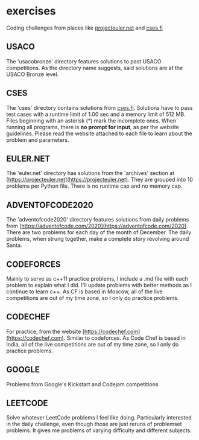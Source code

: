 # exercises
Coding challenges from places like [projecteuler.net](projecteuler.net) and [cses.fi](https://cses.fi)

## USACO
The 'usacobronze' directory features solutions to past USACO competitions. As the directory name suggests, said solutions are at the USACO Bronze level.

## CSES
The 'cses' directory contains solutions from [cses.fi](https://cses.fi). Solutions have to pass test cases with a runtime limit of 1.00 sec and a memory limit of 512 MB. Files beginning with an asterisk (\*) mark the incomplete ones. When running all programs, there is **no prompt for input**, as per the website guidelines. Please read the website attached to each file to learn about the problem and parameters.

## EULER.NET
The 'euler.net' directory has solutions from the 'archives' section at [https://projecteuler.net](https://projecteuler.net). They are grouped into 10 problems per Python file. There is no runitme cap and no memory cap.

## ADVENTOFCODE2020
The 'adventofcode2020' directory features solutions from daily problems from [https://adventofcode.com/2020](https://adventofcode.com/2020). There are two problems for each day of the month of December. The daily problems, when strung together, make a complete story revolving around Santa.

## CODEFORCES
Mainly to serve as c++11 practice problems, I include a .md file with each problem to explain what I did. I'll update problems with better methods as I continue to learn c++. As CF is based in Moscow, all of the live competitions are out of my time zone, so I only do practice problems.

## CODECHEF
For practice, from the website [https://codechef.com](https://codechef.com). Similar to codeforces. As Code Chef is based in India, all of the live competitions are out of my time zone, so I only do practice problems.

## GOOGLE
Problems from Google's Kickstart and Codejam competitions

## LEETCODE
Solve whatever LeetCode problems I feel like doing. Particularly interested in the daily challenge, even though those are just reruns of problemset problems. It gives me problems of varying difficulty and different subjects.
